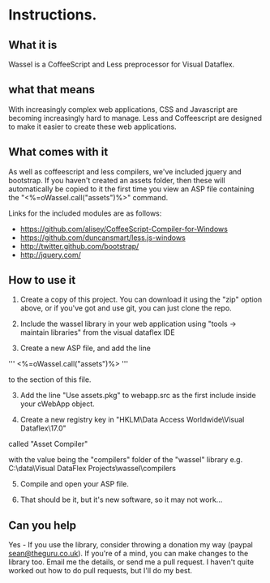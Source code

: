 Instructions. 
==============

What it is
----------
Wassel is a CoffeeScript and Less preprocessor for Visual Dataflex. 

what that means
----------
With increasingly complex web applications, CSS and Javascript are becoming increasingly hard to manage. Less and Coffeescript are designed to make it easier to create these web applications. 

What comes with it
----------
As well as coffeescript and less compilers, we've included jquery and bootstrap. If you haven't created an assets folder, then these will automatically be copied to it the first time you view an ASP file containing the "<%=oWassel.call("assets")%>" command. 

Links for the included modules are as follows: 

-  https://github.com/alisey/CoffeeScript-Compiler-for-Windows
-  https://github.com/duncansmart/less.js-windows
-  http://twitter.github.com/bootstrap/
-  http://jquery.com/

How to use it
----------
1) Create a copy of this project. You can download it using the "zip" option above, or if you've got and use git, you can just clone the repo. 

2) Include the wassel library in your web application using "tools -> maintain libraries" from the visual dataflex IDE

3) Create a new ASP file, and add the line 

'''
<%=oWassel.call("assets")%>
'''

to the <head> section of this file. 

3) Add the line "Use assets.pkg" to webapp.src as the first include inside your cWebApp object.

4) Create a new registry key in 
  "HKLM\Data Access Worldwide\Visual Dataflex\17.0\"

called
  "Asset Compiler"

with the value being the "compilers" folder of the "wassel" library 
  e.g. C:\data\Visual DataFlex Projects\wassel\compilers


5) Compile and open your ASP file. 

6) That should be it, but it's new software, so it may not work...


Can you help
----------
Yes - If you use the library, consider throwing a donation my way (paypal sean@theguru.co.uk). If you're of a mind, you can make changes to the library too. Email me the details, or send me a pull request. I haven't quite worked out how to do pull requests, but I'll do my best. 

